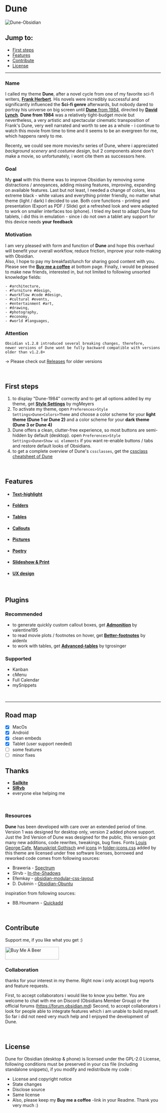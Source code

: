 # Dune

![Dune-Obsidian](https://user-images.githubusercontent.com/48620536/226210760-1a65804d-377d-421e-bcd1-3081dad5233c.png)

## Jump to:
- [First steps](https://github.com/Jopp-gh/Obsidian-Dune84/tree/main#first-steps)
- [Features](https://github.com/Jopp-gh/Obsidian-Dune84/tree/main#features)
- [Contribute](https://github.com/Jopp-gh/Obsidian-Dune84/tree/main#contribute)
- [License](https://github.com/Jopp-gh/Obsidian-Dune84/tree/main#license)
---

### Name
I called my theme **Dune**, after a novel cycle from one of my favorite sci-fi writers, [**Frank Herbert**](https://en.wikipedia.org/wiki/Frank_Herbert).
His novels were incredibly successful and significantly influenced the **Sci-fi genre** afterwards, but nobody dared to portray his universe on big screen until [**Dune** from 1984](https://www.imdb.com/title/tt0087182/?ref_=nm_ov_bio_lk), directed by [**David Lynch**](https://www.imdb.com/name/nm0000186/bio?ref_=nm_ov_bio_sm).
**Dune from 1984** was a relatively tight-budget movie but nevertheless, a very artistic and spectacular cinematic transposition of Frank's Dune, very well narrated and worth to see as a whole - i continue to watch this movie from time to time and it seems to be an evergreen for me, which happens rarely to me.

Recenty, we could see more movies/tv series of Dune, where i appreciated *background scenery* and *costume design*, but 2 components alone don't make a movie, so unfortunately, i wont cite them as successors here. 

### Goal
My **goal** with this theme was to improve Obsidian by removing some distractions / annoyances, adding missing features, improving, expanding on available features. Last but not least, I needed a change of colors, less extreme black - white values and everything printer friendly, no matter what theme (light / dark) I decided to use. Both core functions - printing and presentation (Export as PDF / Slide) got a refreshed look and were adapted to work on smaller interfaces too (phone). I tried my best to adapt Dune for tablets, i did this in emulation - since i do not own a tablet any support for this device needs **your feedback**

### Motivation
I am very pleased with form and function of **Dune** and hope this overhaul will benefit your overall workflow, reduce friction, improve your note-making with Obsidian. 
<br>
Also, I hope to pay my breakfast/lunch for sharing good content with you. Please see the [**Buy me a coffee**](https://github.com/Jopp-gh/Obsidian-Dune84/blob/main/README.md#contribute) at bottom page.
Finally, i would be pleased to make new friends, interested in, but not limited to following unsorted knowledge fields:

```
- #architecture,
- #furniture #design,
- #workflow #code #design,
- #cultural #events,
- #entertainment #art,
- #drawing,
- #photography,
- #economy,
- #world #languages,
```

### Attention
```
Obsidian v1.2.8 introduced several breaking changes, therefore, 
newer versions of Dune wont be fully backward compatible with versions older than v1.2.8+
```
→ Please check out [Releases](https://github.com/Jopp-gh/Obsidian-Dune84/releases) for older versions

<br>


## First steps

1. to display "Dune-1984" correctly and to get all options added by my theme, get [**Style Settings**](https://github.com/mgmeyers/obsidian-style-settings) by mgMeyers
2. To activate my theme, open `Preferences>Style Settings>Dune>Colors>Theme` and choose a color scheme for your **light theme  (Dune 1 or Dune 2)** and a color scheme for your **dark theme (Dune 3 or Dune 4)**
3. Dune offers a clean, clutter-free experience, so most buttons are semi-hidden by default (desktop). open `Preferences>Style Settings>Dune>Show ui elements` if you want re-enable buttons / tabs and restore default looks of Obsidians.
4. to get a complete overview of Dune's `cssclasses`, get the [cssclass cheatsheet of Dune](https://github.com/Jopp-gh/Obsidian-Dune84/blob/main/Wiki/cheatsheet%20cssclasses%20Dune.md)

<br>

## Features

- #### [Text-highlight](https://github.com/Jopp-gh/Obsidian-Dune84/blob/main/Wiki/Text-highlight.md)
- #### [Folders](https://github.com/Jopp-gh/Obsidian-Dune84/blob/main/Wiki/Folders.md) 
- #### [Tables](https://github.com/Jopp-gh/Obsidian-Dune84/blob/main/Wiki/Tables.md) 
- #### [Callouts](https://github.com/Jopp-gh/Obsidian-Dune84/blob/main/Wiki/Callouts.md)
- #### [Pictures](https://github.com/Jopp-gh/Obsidian-Dune84/blob/main/Wiki/Pictures.md)
- #### [Poetry](https://github.com/Jopp-gh/Obsidian-Dune84/blob/main/Wiki/Poetry.md)
- #### [Slideshow & Print](https://github.com/Jopp-gh/Obsidian-Dune84/blob/main/Wiki/Sharing.md)
- #### [UX design](https://github.com/Jopp-gh/Obsidian-Dune84/blob/main/Wiki/UX%20Design.md)

<br>

## Plugins
### Recommended

- to generate quickly custom callout boxes, get [**Admonition**](https://github.com/valentine195/obsidian-admonition) by valentine195
- to read movie plots / footnotes on hover, get [**Better-footnotes**](https://github.com/jancbeck/obsidian-better-footnotes) by aidenlx
- to work with tables, get [**Advanced-tables**](https://github.com/tgrosinger/advanced-tables-obsidian) by tgrosinger 
 
### Supported

- Kanban
- cMenu
- Full Calendar
- mySnippets

<br>

---
## Road map

- [x] MacOs
- [x] Android
- [x] clean embeds
- [x] Tablet (user support needed)
- [ ] some features 
- [ ] minor fixes

## Thanks

- **[Sailkite](https://github.com/sailKiteV)**
- **[SlRvb](https://github.com/SlRvb)**
- everyone else helping me  

<br>

### Resources

**Dune** has been developed with care over an extended period of time. Version 1 was designed for desktop only, version 2 added phone support. Just the 3rd Version of Dune was designed for the public, this version got many new additions, code rewrites, tweakings, bug fixes.
Fonts [Louis George Cafe](https://www.dafont.com/louis-george-caf.font), [Manuskript Gothisch](https://www.dafont.com/manuskript-gotisch.font) and [icons](https://boxicons.com/) in [folder-icons.css](https://github.com/Jopp-gh/Obsidian-Dune84/blob/main/snippets/folder-icons.css) added by this theme are licensed under free software licenses,
borrowed and reworked code comes from following sources:

- Braweria - [Spectrum](https://github.com/nuttingd/spectrum-obsidian-theme)
- Slrvb - [In-the-Shadows](https://github.com/SlRvb/Obsidian--ITS-Theme)
- Efemkay - [obsidian-modular-css-layout](https://github.com/efemkay/obsidian-modular-css-layout)
- D. Dubinin - [Obsidian-Obuntu](https://github.com/dmytrodubinin/Obuntu-theme-for-Obsidian)  

inspiration from following sources:

- BB.Houmann - [Quickadd](https://github.com/chhoumann/quickadd)
  
<br>

## Contribute

Support me, if you like what you get  :)

<a href="https://www.buymeacoffee.com/jopp.gh" target="_blank"><img src="https://cdn.buymeacoffee.com/buttons/default-orange.png" alt="Buy Me A Beer" height="41" width="174"></a>


### Collaboration
thanks for your interest in my theme. Right now i only accept bug reports and feature requests. 

First, to accept collaborators i would like to know you better. You are welcome to chat with me on Discord (Obsidians Member Group) or the official forums (https://forum.obsidian.md)
Second, to accept collaborators i look for people able to integrate features which i am unable to build myself. So far i did not need very much help and I enjoyed the development of Dune.

<br>

## License
Dune for Obsidian (desktop & phone) is licensed under the GPL-2.0 License, following conditions must be preserved in your css file (including standalone snippets), if you modify and redistribute my code :

- License and copyright notice
- State changes
- Disclose source
- Same license
- Also, please keep my **Buy me a coffee** -link in your Readme. Thank you very much :)

